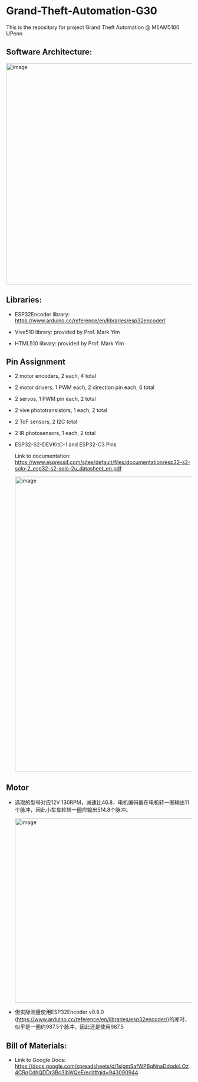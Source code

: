 # Grand-Theft-Automation-G30
This is the repository for project Grand Theft Automation @ MEAM5100 UPenn

## Software Architecture:

  <img width="600" alt="image" src="https://github.com/jbwenjoy/Grand-Theft-Automation-G30/assets/71893666/cf41ee0e-bd3c-4022-845d-8e9b1f287d1c">

## Libraries:

* ESP32Encoder library: https://www.arduino.cc/reference/en/libraries/esp32encoder/

* Vive510 library: provided by Prof. Mark Yim

* HTML510 library: provided by Prof. Mark Yim

## Pin Assignment

* 2 motor encoders, 2 each, 4 total
* 2 motor drivers, 1 PWM each, 2 direction pin each, 6 total
* 2 servos, 1 PWM pin each, 2 total
* 2 vive phototransistors, 1 each, 2 total
* 2 ToF sensors, 2 I2C total
* 2 IR photosensors, 1 each, 2 total

* ESP32-S2-DEVKitC-1 and ESP32-C3 Pins

  Link to documentation: https://www.espressif.com/sites/default/files/documentation/esp32-s2-solo-2_esp32-s2-solo-2u_datasheet_en.pdf

  <img width="800" alt="image" src="https://github.com/jbwenjoy/Grand-Theft-Automation-G30/assets/71893666/70c22510-d1ad-48fb-84ab-99088045204a">


## Motor

* 选取的型号对应12V 130RPM，减速比46.8，电机编码器在电机转一圈输出11个脉冲，因此小车车轮转一圈应输出514.8个脉冲。

  <img width="500" alt="image" src="https://github.com/jbwenjoy/Grand-Theft-Automation-G30/assets/71893666/26b69153-a4a2-46c7-958b-7568aa6c0c8d">

* 但实际测量使用ESP32Encoder v0.8.0 (https://www.arduino.cc/reference/en/libraries/esp32encoder/)的库时，似乎是一圈约987.5个脉冲，因此还是使用987.5

## Bill of Materials:

* Link to Google Docs: https://docs.google.com/spreadsheets/d/1sigmSafWP6qNnaDdqdoLOz4CRqCdhQDDr3Bc3lbWQeE/edit#gid=943090944

